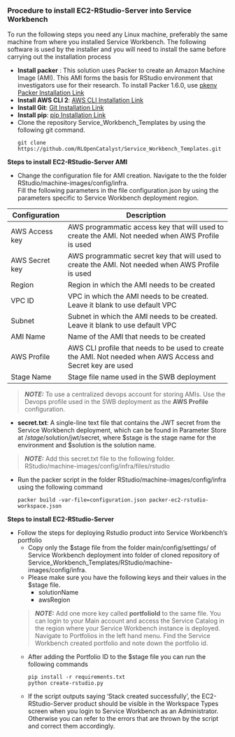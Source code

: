 ### Procedure to install EC2-RStudio-Server into Service Workbench

To run the following steps you need any Linux machine, preferably the same machine from where you installed Service Workbench. The following software is used by the installer and you will need to install the same before carrying out the installation process

 * **Install packer** : This solution uses Packer to create an Amazon Machine Image (AMI). This AMI forms the basis for RStudio environment that investigators use for their research.
To install Packer 1.6.0, use [pkenv](https://github.com/iamhsa/pkenv) 
[Packer Installation Link](https://learn.hashicorp.com/tutorials/packer/get-started-install-cli)
 * **Install AWS CLI 2**: [AWS  CLI Installation Link](https://docs.aws.amazon.com/cli/latest/userguide/install-cliv2.html)
 *  **Install Git**: [Git Installation Link](https://git-scm.com/book/en/v2/Getting-Started-Installing-Git)
 *  **Install pip**: [pip Installation Link](https://pip.pypa.io/en/stable/installing/)
 * Clone the repository Service_Workbench_Templates by using the following git command. <br />
    ```
    git clone https://github.com/RLOpenCatalyst/Service_Workbench_Templates.git
    ```	

**Steps to install EC2-RStudio-Server AMI**

 * Change the configuration file for AMI creation.
Navigate to the the folder RStudio/machine-images/config/infra. <br />
Fill the following parameters in the file configuration.json by using the parameters specific to Service Workbench deployment region.

|       Configuration        |   Description   |
|--------|--------------------------------|
| AWS Access key | AWS programmatic access key that will used to create the AMI. Not needed when AWS Profile is used |
| AWS Secret key | AWS programmatic secret key that will used to create the AMI. Not needed when AWS Profile is used |
| Region | Region in which the AMI needs to be created |
| VPC ID | VPC in which the AMI needs to be created. Leave it blank to use default VPC |
| Subnet | Subnet in which the AMI needs to be created. Leave it blank to use default VPC |
| AMI Name | Name of the AMI that needs to be created |
| AWS Profile | AWS CLI profile that needs to be used to create the AMI. Not needed when AWS Access and Secret key are used |
| Stage Name |Stage file name used in the SWB deployment |

> **_NOTE:_**  To use a centralized devops account for storing AMIs. Use the Devops profile used in the SWB deployment as the **AWS Profile** configuration.

 * **secret.txt**: A single-line text file that contains the JWT secret from the Service Workbench deployment, which can be found in Parameter Store at /$stage/$solution/jwt/secret, where $stage is the stage name for the environment and $solution is the solution name. <br />
> **_NOTE:_** Add this secret.txt file to the following folder. RStudio/machine-images/config/infra/files/rstudio
 * Run the packer script in the folder RStudio/machine-images/config/infra using the following command

    ```
    packer build -var-file=configuration.json packer-ec2-rstudio-workspace.json
    ```

**Steps to install EC2-RStudio-Server**

 * Follow the steps for deploying Rstudio product into Service Workbench’s portfolio
    * Copy only the $stage file from the folder main/config/settings/ of
    Service Workbench deployment into folder of cloned repository of
    Service_Workbench_Templates/RStudio/machine-images/config/infra.
    * Please make sure you have the following keys and their values in the
    $stage file.
        -   solutionName
        -   awsRegion
    > **_NOTE:_** Add one more key called **portfolioId** to the same file. You can login to your Main account and access the Service Catalog in the region where your Service Workbench instance is deployed. Navigate to Portfolios in the left hand menu. Find the Service Workbench created portfolio and note down the portfolio id.
    * After adding the Portfolio ID to the $stage file you can run the
    following commands 
        ```	
        pip install -r requirements.txt
        python create-rstudio.py
        ```
    * If the script outputs saying ‘Stack created successfully’, the EC2-RStudio-Server product should be visible in the Workspace Types screen when you login to Service Workbench as an Administrator. Otherwise you can refer to the errors that are thrown by the script and correct them accordingly.